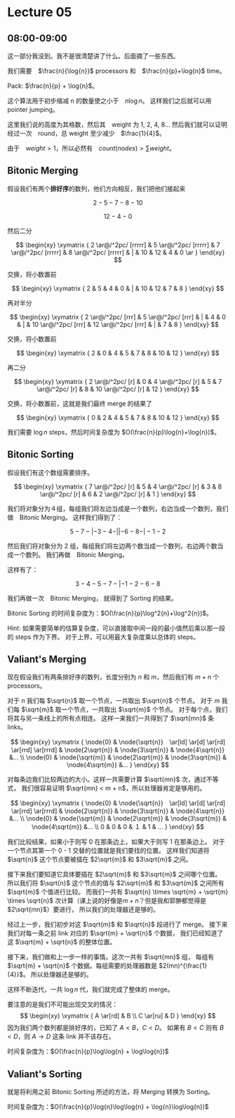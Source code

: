 # Lecture 05

## 08:00-09:00

这一部分我没到。我不是很清楚讲了什么。后面摘了一些东西。

我们需要　$\frac{n}{\log{n}}$ processors 和　$\frac{n}{p}+\log{n}$ time。

Pack: $\frac{n}{p} + \log{n}$。

这个算法用于初步缩减 n 的数量使之小于　$n\log{n}$。
这样我们之后就可以用　pointer jumping。

这里我们说的高度为其格数，然后其　weight 为 1, 2, 4, 8...
然后我们就可以证明经过一次　round，总 weight 至少减少　$\frac{1}{4}$。

由于　$weight > 1$，所以必然有　$count(nodes) > \sum{weight}$。

## Bitonic Merging

假设我们有两个**排好序**的数列，他们方向相反，我们把他们接起来

$$
2 - 5 - 7 - 8 - 10
$$

$$
12 - 4 - 0
$$

然后二分

$$
\begin{xy}
\xymatrix {
      2 \ar@/^2pc/ [rrrrr]
    & 5 \ar@/^2pc/ [rrrrr]
    & 7 \ar@/^2pc/ [rrrrr]
    & 8 \ar@/^2pc/ [rrrrr]
    & |
    & 10
    & 12
    & 4
    & 0 \ar
}
\end{xy}
$$

交换，将小数置前

$$
\begin{xy}
\xymatrix {
      2
    & 5
    & 4
    & 0
    & |
    & 10
    & 12
    & 7
    & 8
}
\end{xy}
$$

再对半分

$$
\begin{xy}
\xymatrix {
      2 \ar@/^2pc/ [rrr]
    & 5 \ar@/^2pc/ [rrr]
    & |
    & 4
    & 0
    & |
    & 10 \ar@/^2pc/ [rrr]
    & 12 \ar@/^2pc/ [rrr]
    & |
    & 7
    & 8
}
\end{xy}
$$

交换，将小数置前

$$
\begin{xy}
\xymatrix {
      2
    & 0
    & 4
    & 5
    & 7
    & 8
    & 10
    & 12
}
\end{xy}
$$

再二分

$$
\begin{xy}
\xymatrix {
      2 \ar@/^2pc/ [r]
    & 0
    & 4 \ar@/^2pc/ [r]
    & 5
    & 7 \ar@/^2pc/ [r]
    & 8
    & 10 \ar@/^2pc/ [r]
    & 12
}
\end{xy}
$$

交换，将小数置前，这就是我们最终 merge 的结果了

$$
\begin{xy}
\xymatrix {
      0
    & 2
    & 4
    & 5
    & 7
    & 8
    & 10
    & 12
}
\end{xy}
$$

我们需要 $\log{n}$ steps，然后时间复杂度为 $O(\frac{n}{p}\log{n}+\log{n})$。

## Bitonic Sorting

假设我们有这个数组需要排序。

$$
\begin{xy}
\xymatrix {
      7 \ar@/^2pc/ [r]
    & 5
    & 4 \ar@/^2pc/ [r]
    & 3
    & 8 \ar@/^2pc/ [r]
    & 6
    & 2 \ar@/^2pc/ [r]
    & 1
}
\end{xy}
$$

我们将对象分为４组，每组我们将左边当成是一个数列，右边当成一个数列，我们做　Bitonic Merging。
这样我们得到了：

$$
5 - 7 - | - 3 - 4 - || - 6 - 8 - | - 1 - 2
$$

然后我们将对象分为 2 组，每组我们将左边两个数当成一个数列，右边两个数当成一个数列。
我们再做　Bitonic Merging。

这样有了：

$$
3 - 4 - 5 - 7 - | - 1 - 2 - 6 - 8
$$

我们再做一次　Bitonic Merging，
就得到了 Sorting 的结果。

Bitonic Sorting 的时间复杂度为：$O(\frac{n}{p}\log^2{n}+\log^2{n})$。

Hint: 如果需要简单的估算复杂度，可以直接取中间一段的最小值然后乘以那一段的 steps 作为下界。
对于上界，可以用最大复杂度乘以总体的 steps。

## Valiant's Merging

现在假设我们有两条排好序的数列，长度分别为 $n$ 和 $m$，然后我们有 $m+n$ 个 processors。

对于 $n$ 我们每 $\sqrt{n}$ 取一个节点，一共取出 $\sqrt{n}$ 个节点。
对于 $m$ 我们每 $\sqrt{m}$ 取一个节点，一共取出 $\sqrt{m}$ 个节点。
对于每个点，我们将其与另一条线上的所有点相连。
这样一来我们一共得到了 $\sqrt{mn}$ 条 links。

$$
\newcommand{\node}[1]{
    \enclose{circle}[mathcolor="black", padding="10px", thickness="1px"]{\color{black}{#1}}
}
$$

$$
\begin{xy}
\xymatrix {
    \node{0}
    & \node{\sqrt{n}}　\ar[ld] \ar[d] \ar[rd] \ar[rrd] \ar[rrrd]
    & \node{2\sqrt{n}}
    & \node{3\sqrt{n}}
    & \node{4\sqrt{n}}
    &...
    \\
    \node{0}
    & \node{\sqrt{m}}
    & \node{2\sqrt{m}}
    & \node{3\sqrt{m}}
    & \node{4\sqrt{m}}
    &...
}
\end{xy}
$$

对每条边我们比较两边的大小。这样一共需要计算 $\sqrt{mn}$ 次，通过不等式，
我们很容易证明 $\sqrt{mn} < m + n$，所以处理器肯定是够用的。

$$
\begin{xy}
\xymatrix {
    \node{0}
    & \node{\sqrt{n}}　\ar[ld] \ar[d] \ar[rd] \ar[rrd] \ar[rrrd]
    & \node{2\sqrt{n}}
    & \node{3\sqrt{n}}
    & \node{4\sqrt{n}}
    &...
    \\
    \node{0}
    & \node{\sqrt{m}}
    & \node{2\sqrt{m}}
    & \node{3\sqrt{m}}
    & \node{4\sqrt{m}}
    &...
    \\
    0 & 0 & 0 & １ & 1 & ...
}
\end{xy}
$$

我们比较结果，如果小于则写 0 在那条边上，如果大于则写 1 在那条边上。
对于一个节点其第一个 0 - 1 交替的位置就是我们要找的位置。
这样我们知道将 $\sqrt{n}$ 这个节点要被插在 $2\sqrt{m}$ 和 $3\sqrt{m}$ 之间。

接下来我们要知道它具体要插在 $2\sqrt{m}$ 和 $3\sqrt{m}$ 之间哪个位置。
所以我们将 $\sqrt{n}$ 这个节点的值与 $2\sqrt{m}$ 和 $3\sqrt{m}$ 之间所有 $\sqrt{m}$ 个值进行比较。
而我们一共有 $\sqrt{n} \times \sqrt{m} + \sqrt{m} \times \sqrt{n}$ 次计算（课上说的好像是$m+n$？但是我和郭翀都觉得是 $2\sqrt{mn}$）要进行，
所以我们的处理器还是够的。

经过上一步，我们初步对这 $\sqrt{m}$ 和 $\sqrt{n}$ 段进行了 merge。
接下来我们对每一条之前 link 对应的 $\sqrt{m} + \sqrt{n}$ 个数据，
我们已经知道了这 $\sqrt{m} + \sqrt{n}$ 的整体位置。

接下来，我们做和上一步一样的事情。这次一共有 $\sqrt{mn}$ 组，
每组有 $\sqrt{m} + \sqrt{n}$ 个数据。每组需要的处理器数是 $2(mn)^{\frac{1}{4}}$。
所以处理器还是够的。

这样不断迭代，一共 $\log{n}$ 代，我们就完成了整体的 merge。

要注意的是我们不可能出现交叉的情况：
$$
\begin{xy}
\xymatrix {
    A \ar[rd] & B \\
    C \ar[ru] & D
}
\end{xy}
$$
因为我们两个数列都是排好序的，已知了 $A < B$，$C < D$。
如果有 $B < C$ 则有 $B < D$，则 $A\rightarrow{D}$ 这条 link 并不该存在。

时间复杂度为：$O(\frac{n}{p}\log\log{n} + \log\log{n})$

## Valiant's Sorting

就是将利用之前 Bitonic Sorting 所述的方法，将 Merging 转换为 Sorting。

时间复杂度为：$O(\frac{n}{p}\log{n}\log\log{n} + \log{n}\log\log{n})$
